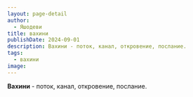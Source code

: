 ```yaml
---
layout: page-detail
author:
  - Яшодеви
title: вахини
publishDate: 2024-09-01
description: Вахини - поток, канал, откровение, послание.
tags:
  - вахини
image:
---
```

**Вахини** - поток, канал, откровение, послание.

